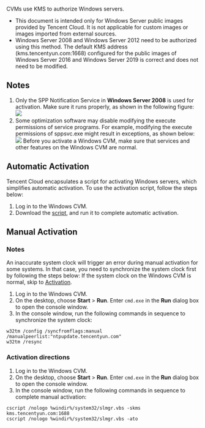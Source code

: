 CVMs use KMS to authorize Windows servers.

<dx-alert infotype="notice" title="">

- This document is intended only for Windows Server public images provided by Tencent Cloud. It is not applicable for custom images or images imported from external sources.
- Windows Server 2008 and Windows Server 2012 need to be authorized using this method. The default KMS address (kms.tencentyun.com:1668) configured for the public images of Windows Server 2016 and Windows Server 2019 is correct and does not need to be modified.
  </dx-alert>



## Notes

1. Only the SPP Notification Service in **Windows Server 2008** is used for activation. Make sure it runs properly, as shown in the following figure:
   ![](https://qcloudimg.tencent-cloud.cn/raw/40c2d2a0895902917c5ca419e43905fc.png)
2. Some optimization software may disable modifying the execute permissions of service programs. For example, modifying the execute permissions of sppsvc.exe might result in exceptions, as shown below:
   ![](https://qcloudimg.tencent-cloud.cn/raw/b45ca678ce7615c53a053d1d36ef78bc.png)
   Before you activate a Windows CVM, make sure that services and other features on the Windows CVM are normal.

## Automatic Activation

Tencent Cloud encapsulates a script for activating Windows servers, which simplifies automatic activation. To use the activation script, follow the steps below:

1. Log in to the Windows CVM.
2. Download the [script](https://iso-1251783334.cos.ap-guangzhou.myqcloud.com/scripts/activate-win.bat), and run it to complete automatic activation.

## Manual Activation

### Notes

An inaccurate system clock will trigger an error during manual activation for some systems. In that case, you need to synchronize the system clock first by following the steps below:
<dx-alert infotype="explain" title="">
If the system clock on the Windows CVM is normal, skip to [Activation](#ActivationStep).
</dx-alert>

1. Log in to the Windows CVM.
2. On the desktop, choose **Start** > **Run**. Enter `cmd.exe` in the **Run** dialog box to open the console window.
3. In the console window, run the following commands in sequence to synchronize the system clock:
```
w32tm /config /syncfromflags:manual /manualpeerlist:"ntpupdate.tencentyun.com"
w32tm /resync
```

### Activation directions[](id:ActivationStep)

1. Log in to the Windows CVM.
2. On the desktop, choose **Start** > **Run**. Enter `cmd.exe` in the **Run** dialog box to open the console window.
3. In the console window, run the following commands in sequence to complete manual activation:
```
cscript /nologo %windir%/system32/slmgr.vbs -skms kms.tencentyun.com:1688
cscript /nologo %windir%/system32/slmgr.vbs -ato
```
